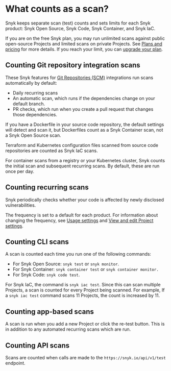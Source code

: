 # What counts as a scan?

Snyk keeps separate scan (test) counts and sets limits for each Snyk product: Snyk Open Source, Snyk Code, Snyk Container, and Snyk IaC.

If you are on the free Snyk plan, you may run unlimited scans against public open-source Projects and limited scans on private Projects. See [Plans and pricing](https://snyk.io/plans?\_gl=1\*1d4rb1a\*\_ga\*NzI0Mjg1NDM2LjE2OTAzNzU5NDk.\*\_ga\_X9SH3KP7B4\*MTY5MzYxOTc2NC4xMzIuMS4xNjkzNjE5ODA1LjAuMC4w) for more details. If you reach your limit, you can [upgrade your plan](https://snyk.io/plans?\_gl=1\*1d4rb1a\*\_ga\*NzI0Mjg1NDM2LjE2OTAzNzU5NDk.\*\_ga\_X9SH3KP7B4\*MTY5MzYxOTc2NC4xMzIuMS4xNjkzNjE5ODA1LjAuMC4w).

## Counting Git repository integration scans

These Snyk features for [Git Repositories (SCM)](../../integrations/git-repository-scm-integrations/) integrations run scans automatically by default:

* Daily recurring scans
* An automatic scan, which runs if the dependencies change on your default branch.
* PR checks, which run when you create a pull request that changes those dependencies.

If you have a Dockerfile in your source code repository, the default settings will detect and scan it, but Dockerfiles count as a Snyk Container scan, not a Snyk Open Source scan.

Terraform and Kubernetes configuration files scanned from source code repositories are counted as Snyk IaC scans.

For container scans from a registry or your Kubernetes cluster, Snyk counts the initial scan and subsequent recurring scans. By default, these are run once per day.

## Counting recurring scans

Snyk periodically checks whether your code is affected by newly disclosed vulnerabilities.

The frequency is set to a default for each product. For information about changing the frequency, see [Usage settings](../../snyk-admin/manage-settings/usage-settings.md) and [View and edit Project settings](../../manage-risk/snyk-projects/view-and-edit-project-settings.md).

## Counting CLI scans

A scan is counted each time you run one of the following commands:

* For Snyk Open Source: `snyk test` or `snyk monitor`.
* For Snyk Container: `snyk container test` or `snyk container monitor.`
* For Snyk Code: `snyk code test`.

For Snyk IaC, the command is `snyk iac test`. Since this can scan multiple Projects, a scan is counted for every Project being scanned. For example, If a `snyk iac test` command scans 11 Projects, the count is increased by 11.

## Counting app-based scans

A scan is run when you add a new Project or click the re-test button. This is in addition to any automated recurring scans which are run.

## Counting API scans

Scans are counted when calls are made to the `https://snyk.io/api/v1/test` endpoint.
